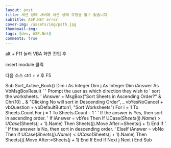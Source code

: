```yaml
---
layout: post
title: 세션 상태 서버에 세션 상태 요청을 할수 없습니다
subtitle: ASP.NET error
cover-img: /assets/img/path.jpg
thumbnail-img: 
tags: [dev, ASP.Net]
comments: true
---
```


alt + F11 눌러 VBA 화면 진입 후

insert module 클릭

다음 소스 ctrl + v 후 F5

Sub Sort_Active_Book()
Dim i As Integer
Dim j As Integer
Dim iAnswer As VbMsgBoxResult
'
' Prompt the user as which direction they wish to
' sort the worksheets.
'
iAnswer = MsgBox("Sort Sheets in Ascending Order?" & Chr(10) _
& "Clicking No will sort in Descending Order", _
vbYesNoCancel + vbQuestion + vbDefaultButton1, "Sort Worksheets")
For i = 1 To Sheets.Count
For j = 1 To Sheets.Count - 1
'
' If the answer is Yes, then sort in ascending order.
'
If iAnswer = vbYes Then
If UCase$(Sheets(j).Name) > UCase$(Sheets(j + 1).Name) Then
Sheets(j).Move After:=Sheets(j + 1)
End If
'
' If the answer is No, then sort in descending order.
'
ElseIf iAnswer = vbNo Then
If UCase$(Sheets(j).Name) < UCase$(Sheets(j + 1).Name) Then
Sheets(j).Move After:=Sheets(j + 1)
End If
End If
Next j
Next i
End Sub
